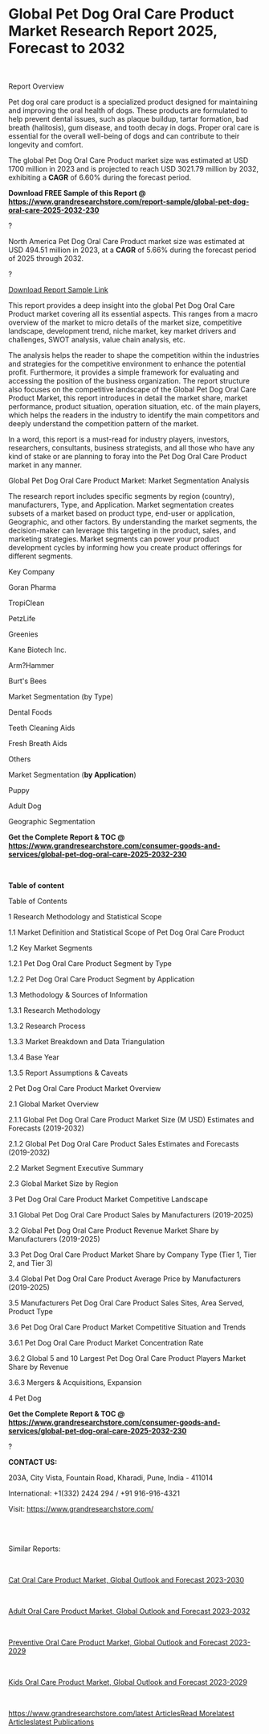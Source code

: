 <h1>Global Pet Dog Oral Care Product Market Research Report 2025, Forecast to 2032</h1><br/><p>Report Overview</p>
 
 
 
 <p>Pet dog oral care product is a specialized product designed for maintaining and improving the oral health of dogs. These products are formulated to help prevent dental issues, such as plaque buildup, tartar formation, bad breath (halitosis), gum disease, and tooth decay in dogs. Proper oral care is essential for the overall well-being of dogs and can contribute to their longevity and comfort.</p>
 
 
 
 <p>The global Pet Dog Oral Care Product market size was estimated at USD 1700 million in 2023 and is projected to reach USD 3021.79 million by 2032, exhibiting a <strong>CAGR</strong> of 6.60% during the forecast period.</p>
 
 
 
 <div><b>Download FREE Sample of this Report @ <a href="https://www.grandresearchstore.com/report-sample/global-pet-dog-oral-care-2025-2032-230">https://www.grandresearchstore.com/report-sample/global-pet-dog-oral-care-2025-2032-230</a></b></div>
 
 
 
 <p>? </p>
 
 
 
 <p>North America Pet Dog Oral Care Product market size was estimated at USD 494.51 million in 2023, at a <strong>CAGR</strong> of 5.66% during the forecast period of 2025 through 2032.</p>
 
 
 
 <p>? </p>
 
 
 
 <p><a href="https://www.grandresearchstore.com/mr-admin/report-sample/global-pet-dog-oral-care-2025-2032-230">Download Report Sample Link</a></p>
 
 
 
 <p>This report provides a deep insight into the global Pet Dog Oral Care Product market covering all its essential aspects. This ranges from a macro overview of the market to micro details of the market size, competitive landscape, development trend, niche market, key market drivers and challenges, SWOT analysis, value chain analysis, etc.</p>
 
 
 
 <p>The analysis helps the reader to shape the competition within the industries and strategies for the competitive environment to enhance the potential profit. Furthermore, it provides a simple framework for evaluating and accessing the position of the business organization. The report structure also focuses on the competitive landscape of the Global Pet Dog Oral Care Product Market, this report introduces in detail the market share, market performance, product situation, operation situation, etc. of the main players, which helps the readers in the industry to identify the main competitors and deeply understand the competition pattern of the market.</p>
 
 
 
 <p>In a word, this report is a must-read for industry players, investors, researchers, consultants, business strategists, and all those who have any kind of stake or are planning to foray into the Pet Dog Oral Care Product market in any manner.</p>
 
 
 
 <p>Global Pet Dog Oral Care Product Market: Market Segmentation Analysis</p>
 
 
 
 <p>The research report includes specific segments by region (country), manufacturers, Type, and Application. Market segmentation creates subsets of a market based on product type, end-user or application, Geographic, and other factors. By understanding the market segments, the decision-maker can leverage this targeting in the product, sales, and marketing strategies. Market segments can power your product development cycles by informing how you create product offerings for different segments.</p>
 
 
 
 <p>Key Company</p>
 
 
 
 <p>Goran Pharma</p>
 
 
 
 <p>TropiClean</p>
 
 
 
 <p>PetzLife</p>
 
 
 
 <p>Greenies</p>
 
 
 
 <p>Kane Biotech Inc.</p>
 
 
 
 <p>Arm?Hammer</p>
 
 
 
 <p>Burt&#39;s Bees</p>
 
 
 
 <p>Market Segmentation (by Type)</p>
 
 
 
 <p>Dental Foods</p>
 
 
 
 <p>Teeth Cleaning Aids</p>
 
 
 
 <p>Fresh Breath Aids</p>
 
 
 
 <p>Others</p>
 
 
 
 <p>Market Segmentation (<strong>by Application</strong>)</p>
 
 
 
 <p>Puppy</p>
 
 
 
 <p>Adult Dog</p>
 
 
 
 <p>Geographic Segmentation</p>
 
 
 
 <div><b>Get the Complete Report & TOC @ <a href="https://www.grandresearchstore.com/consumer-goods-and-services/global-pet-dog-oral-care-2025-2032-230">https://www.grandresearchstore.com/consumer-goods-and-services/global-pet-dog-oral-care-2025-2032-230</a></b></div>
 
 
 
 <p><br />
 
 <b>Table of content</b></p>
 
 
 
 <p>Table of Contents<br />
 
 1 Research Methodology and Statistical Scope<br />
 
 1.1 Market Definition and Statistical Scope of Pet Dog Oral Care Product<br />
 
 1.2 Key Market Segments<br />
 
 1.2.1 Pet Dog Oral Care Product Segment by Type<br />
 
 1.2.2 Pet Dog Oral Care Product Segment by Application<br />
 
 1.3 Methodology & Sources of Information<br />
 
 1.3.1 Research Methodology<br />
 
 1.3.2 Research Process<br />
 
 1.3.3 Market Breakdown and Data Triangulation<br />
 
 1.3.4 Base Year<br />
 
 1.3.5 Report Assumptions & Caveats<br />
 
 2 Pet Dog Oral Care Product Market Overview<br />
 
 2.1 Global Market Overview<br />
 
 2.1.1 Global Pet Dog Oral Care Product Market Size (M USD) Estimates and Forecasts (2019-2032)<br />
 
 2.1.2 Global Pet Dog Oral Care Product Sales Estimates and Forecasts (2019-2032)<br />
 
 2.2 Market Segment Executive Summary<br />
 
 2.3 Global Market Size by Region<br />
 
 3 Pet Dog Oral Care Product Market Competitive Landscape<br />
 
 3.1 Global Pet Dog Oral Care Product Sales by Manufacturers (2019-2025)<br />
 
 3.2 Global Pet Dog Oral Care Product Revenue Market Share by Manufacturers (2019-2025)<br />
 
 3.3 Pet Dog Oral Care Product Market Share by Company Type (Tier 1, Tier 2, and Tier 3)<br />
 
 3.4 Global Pet Dog Oral Care Product Average Price by Manufacturers (2019-2025)<br />
 
 3.5 Manufacturers Pet Dog Oral Care Product Sales Sites, Area Served, Product Type<br />
 
 3.6 Pet Dog Oral Care Product Market Competitive Situation and Trends<br />
 
 3.6.1 Pet Dog Oral Care Product Market Concentration Rate<br />
 
 3.6.2 Global 5 and 10 Largest Pet Dog Oral Care Product Players Market Share by Revenue<br />
 
 3.6.3 Mergers & Acquisitions, Expansion<br />
 
 4 Pet Dog</p>
 
 
 
 <div><b>Get the Complete Report & TOC @ <a href="https://www.grandresearchstore.com/consumer-goods-and-services/global-pet-dog-oral-care-2025-2032-230">https://www.grandresearchstore.com/consumer-goods-and-services/global-pet-dog-oral-care-2025-2032-230</a></b></div>
 
 
 
 <p>? </p>
 
 
 
 <p><b>CONTACT US:</b><br />
 
 203A, City Vista, Fountain Road, Kharadi, Pune, India - 411014<br />
 
 International: +1(332) 2424 294 / +91 916-916-4321<br />
 
 Visit: <a href="https://www.grandresearchstore.com/">https://www.grandresearchstore.com/</a><br />
 
 <br />
 
 <br />
 
 Similar Reports:<br />
 
 <br />
 
 <a href="https://www.grandresearchstore.com/consumer-goods-and-services/global-cat-oral-care-forecast-2023-2030-392">Cat Oral Care Product Market, Global Outlook and Forecast 2023-2030</a><br />
 
 <br />
 
 <a href="https://www.grandresearchstore.com/life-sciences/global-adult-oral-care-forecast-2023-2032-785">Adult Oral Care Product Market, Global Outlook and Forecast 2023-2032</a><br />
 
 <br />
 
 <a href="https://www.grandresearchstore.com/consumer-goods-and-services/global-preventive-oral-care-forecast-2023-2029-754">Preventive Oral Care Product Market, Global Outlook and Forecast 2023-2029</a><br />
 
 <br />
 
 <a href="https://www.grandresearchstore.com/consumer-goods-and-services/global-kids-oral-care-forecast-2023-2029-750">Kids Oral Care Product Market, Global Outlook and Forecast 2023-2029</a><br />
 
 <br />
 
 <a href="https://gyeongbokgung.com">https://www.grandresearchstore.com/</a><a href="https://hallyeomaritime.com">latest Articles</a><a href="https://jingwansa.com">Read More</a><a href="https://nguoiviet.jp/">latest Articles</a><a href="https://www.intelmarketresearch.com/">latest Publications</a></p>